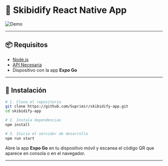 # 🎵 Skibidify React Native App

![Demo](https://i.imgur.com/WaC4toT.gif)

---

## 📦 Requisitos

- [Node.js](https://nodejs.org/)
- [API Necesaria](https://github.com/Suprimir/audio-url-resolver-yt-dlp)
- Dispositivo con la app **Expo Go**

---

## 🚀 Instalación

```bash
# 1. Clona el repositorio
git clone https://github.com/Suprimir/skibidify-app.git
cd skibidify-app

# 2. Instala dependencias
npm install

# 3. Inicia el servidor de desarrollo
npm run start
```

Abre la app **Expo Go** en tu dispositivo móvil y escanea el código QR que aparece en consola o en el navegador.

---
